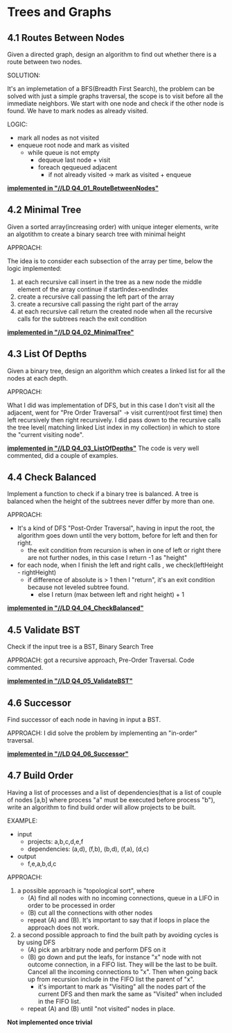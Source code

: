 # Trees and Graphs

## 4.1 Routes Between Nodes
Given a directed graph, design an algorithm to find out whether there is a route between two nodes.

SOLUTION:

It's an implemetation of a BFS(Breadth First Search), the problem can be solved with just a simple graphs traversal, the scope is to visit before all the immediate neighbors. We start with one node and check if the other node is found. We have to mark nodes as already visited.

LOGIC:

- mark all nodes as not visited
- enqueue root node and mark as visited
  - while queue is not empty
    - dequeue last node + visit 
    - foreach qequeued adjacent 
      - if not already visited -> mark as visited + enqueue    

[**implemented in "//LD Q4_01_RouteBetweenNodes"**](https://github.com/lucafilippodangelo/CCI-trees-and-graphs/tree/master/Q4_01_RouteBetweenNodes)

## 4.2 Minimal Tree
Given a sorted array(increasing order) with unique integer elements, write an algotithm to create a binary search tree with minimal height

APPROACH:

The idea is to consider each subsection of the array per time, below the logic implemented:
1) at each recursive call insert in the tree as a new node the middle element of the array
   continue if startIndex>endIndex
2) create a recursive call passing the left part of the array
3) create a recursive call passing the right part of the array
4) at each recursive call return the created node when all the recursive calls for the subtrees reach the exit condition

[**implemented in "//LD Q4_02_MinimalTree"**](https://github.com/lucafilippodangelo/CCI-trees-and-graphs/tree/master/Q4_02_MinimalTree)

## 4.3 List Of Depths
Given a binary tree, design an algorithm which creates a linked list for all the nodes at each depth.

APPROACH:

What I did was implementation of DFS, but in this case I don't visit all the adjacent, went for "Pre Order Traversal" -> visit current(root first time) then left recursively then right recursively.
I did pass down to the recursive calls the tree level( matching linked List index in my collection) in which to store the "current visiting node".

[**implemented in "//LD Q4_03_ListOfDepths"**](https://github.com/lucafilippodangelo/CCI-trees-and-graphs/tree/master/Q4_03_ListOfDepths)  The code is very well commented, did a couple of examples.

## 4.4 Check Balanced
Implement a function to check if a binary tree is balanced. A tree is balanced when the height of the subtrees never differ by more than one.

APPROACH:

- It's a kind of DFS "Post-Order Traversal", having in input the root, the algorithm goes down until the very bottom, before for left and then for right.
  - the exit condition from recursion is when in one of left or right there are not further nodes, in this case I return -1 as "height"
- for each node, when I finish the left and right calls , we check(leftHeight - rightHeight)
  - if difference of absolute is > 1 then I "return", it's an exit condition because not leveled subtree found. 
    - else I return (max between left and right height) + 1

[**implemented in "//LD Q4_04_CheckBalanced"**](https://github.com/lucafilippodangelo/CCI-trees-and-graphs/tree/master/Q4_04_CheckBalanced)

## 4.5 Validate BST
Check if the input tree is a BST, Binary Search Tree

APPROACH: got a recursive approach, Pre-Order Traversal. Code commented.

[**implemented in "//LD Q4_05_ValidateBST"**](https://github.com/lucafilippodangelo/CCI-trees-and-graphs/tree/master/Q4_05_ValidateBST)

## 4.6 Successor
Find successor of each node in having in input a BST. 

APPROACH: I did solve the problem by implementing an "in-order" traversal.

[**implemented in "//LD Q4_06_Successor"**](https://github.com/lucafilippodangelo/CCI-trees-and-graphs/tree/master/Q4_06_Successor)

## 4.7 Build Order
Having a list of processes and a list of dependencies(that is a list of couple of nodes [a,b] where process "a" must be executed before process "b"), write an algorithm to find build order will allow projects to be built.

EXAMPLE: 
- input
  - projects: a,b,c,d,e,f
  - dependencies: (a,d), (f,b), (b,d), (f,a), (d,c)
- output
  - f,e,a,b,d,c

APPROACH:
1) a possible approach is "topological sort", where
   - (A) find all nodes with no incoming connections, queue in a LIFO in order to be processed in order
   - (B) cut all the connections with other nodes 
   - repeat (A) and (B). It's important to say that if loops in place the approach does not work. 
2) a second possible approach to find the built path by avoiding cycles is by using DFS
   - (A) pick an arbitrary node and perform DFS on it
   - (B) go down and put the leafs, for instance "x" node with not outcome connection, in a FIFO list. They will be the last to be built. Cancel all the incoming connections to "x". Then when going back up from recursion include in the FIFO list the parent of "x".
     - it's important to mark as "Visiting" all the nodes part of the current DFS and then mark the same as "Visited" when included in the FIFO list.
   - repeat (A) and (B) until "not visited" nodes in place.
   
**Not implemented once trivial**
